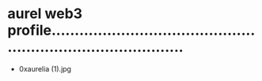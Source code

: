 # aurel web3 profile..................................................................................
- 0xaurelia (1).jpg
